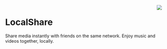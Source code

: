 <img src="https://avatars.githubusercontent.com/LocalShare?s=150" align="right">
<div align="left">
<h1>LocalShare</h1>
<p>Share media instantly with friends on the same network.
Enjoy music and videos together, locally.</p>
</div>
